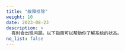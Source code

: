 ```yaml
---
title: "故障排除"
weight: 10
date: 2023-08-23
description: >
  有时会出现问题。以下指南可以帮助你了解系统的状态。
no_list: false
---
```

